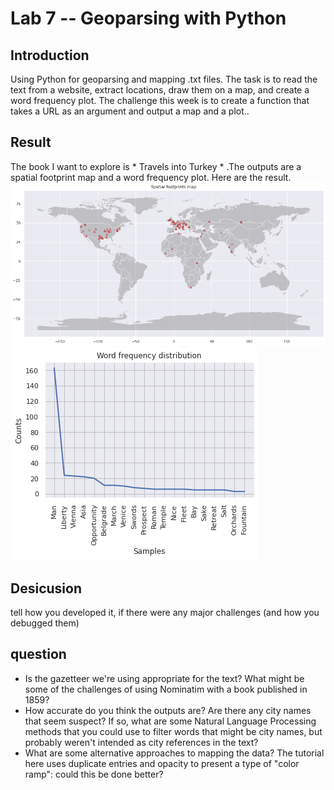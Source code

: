 # Lab 7 -- Geoparsing with Python
## Introduction
Using Python for geoparsing and mapping .txt files. The task is to read the text from a website, extract locations, draw them on a map, and create a word frequency plot. The challenge this week is to create a function that takes a URL as an argument and output a map and a plot.. 
## Result
The book I want to explore is * Travels into Turkey * .The outputs are a spatial footprint map and a word frequency plot. Here are the result.
![Spatial Footprint Map](images/FootprintMap.png)
![Word Frequency Plot](images/FrequencyPlot.png)
## Desicusion
tell how you developed it, if there were any major challenges (and how you debugged them)
## question
* Is the gazetteer we're using appropriate for the text? What might be some of the challenges of using Nominatim with a book published in 1859?
* How accurate do you think the outputs are? Are there any city names that seem suspect? If so, what are some Natural Language Processing methods that you could use to filter words that might be city names, but probably weren't intended as city references in the text?
* What are some alternative approaches to mapping the data? The tutorial here uses duplicate entries and opacity to present a type of "color ramp": could this be done better?

